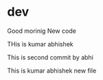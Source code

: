 # dev
Good morinig New code

THis is kumar abhishek

This is second commit by abhi

This is kumar abhishek new file 
